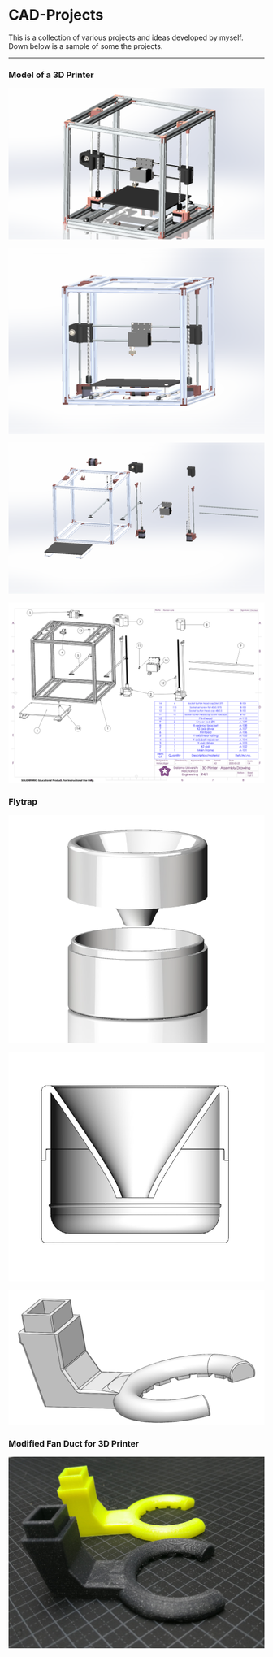 # CAD-Projects
This is a collection of various projects and ideas developed by myself. Down below is a sample of some the projects.
***

### Model of a 3D Printer
![](https://github.com/ViktorJager/CAD-Projects/blob/master/Model%20of%203D%20Printer/images/3D%20Printer%20-%20Complete%20Assemble%20-%20RealView.PNG?raw=true)

![](https://github.com/ViktorJager/CAD-Projects/blob/master/Model%20of%203D%20Printer/images/3D%20Printer.PNG?raw=true)

![](https://github.com/ViktorJager/CAD-Projects/blob/master/Model%20of%203D%20Printer/images/3D%20Printer%20-%20Exploded.PNG?raw=true)

![](https://github.com/ViktorJager/CAD-Projects/blob/master/Model%20of%203D%20Printer/assembly%20drawing/3D%20Printer%20-%20Assembly%20Drawing.png?raw=true)

### Flytrap
![](https://github.com/ViktorJager/CAD-Projects/blob/master/Various%20Objects/Flytrap/Flytrap.png?raw=true)

![](https://github.com/ViktorJager/CAD-Projects/blob/master/Various%20Objects/Flytrap/Flytrap%20section%20view.png?raw=true)


![](https://github.com/ViktorJager/CAD-Projects/blob/master/3D%20Printing/Upgraded%20Parts/Anet%20A8/Extended%20Fan%20Duct/img.png?raw=true)

### Modified Fan Duct for 3D Printer
![](https://github.com/ViktorJager/CAD-Projects/blob/master/3D%20Printing/Upgraded%20Parts/Anet%20A8/Extended%20Fan%20Duct/printed%20ducts.jpg?raw=true)
